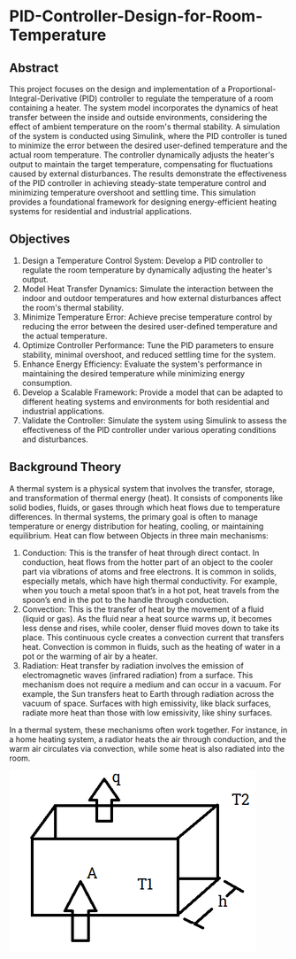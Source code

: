 # PID-Controller-Design-for-Room-Temperature
## Abstract
This project focuses on the design and implementation of a Proportional-Integral-Derivative (PID) controller to regulate the temperature of a room containing a heater. The system model incorporates the dynamics of heat transfer between the inside and outside environments, considering the effect of ambient temperature on the room's thermal stability. A simulation of the system is conducted using Simulink, where the PID controller is tuned to minimize the error between the desired user-defined temperature and the actual room temperature. The controller dynamically adjusts the heater's output to maintain the target temperature, compensating for fluctuations caused by external disturbances. The results demonstrate the effectiveness of the PID controller in achieving steady-state temperature control and minimizing temperature overshoot and settling time. This simulation provides a foundational framework for designing energy-efficient heating systems for residential and industrial applications.

## Objectives
1.	Design a Temperature Control System: Develop a PID controller to regulate the room temperature by dynamically adjusting the heater's output.
2.	Model Heat Transfer Dynamics: Simulate the interaction between the indoor and outdoor temperatures and how external disturbances affect the room's thermal stability.
3.	Minimize Temperature Error: Achieve precise temperature control by reducing the error between the desired user-defined temperature and the actual temperature.
4.	Optimize Controller Performance: Tune the PID parameters to ensure stability, minimal overshoot, and reduced settling time for the system.
5.	Enhance Energy Efficiency: Evaluate the system's performance in maintaining the desired temperature while minimizing energy consumption.
6.	Develop a Scalable Framework: Provide a model that can be adapted to different heating systems and environments for both residential and industrial applications.
7.	Validate the Controller: Simulate the system using Simulink to assess the effectiveness of the PID controller under various operating conditions and disturbances.

## Background Theory
A thermal system is a physical system that involves the transfer, storage, and transformation of thermal energy (heat). It consists of components like solid bodies, fluids, or gases through which heat flows due to temperature differences. In thermal systems, the primary goal is often to manage temperature or energy distribution for heating, cooling, or maintaining equilibrium.
Heat can flow between Objects in three main mechanisms:
1.	Conduction: This is the transfer of heat through direct contact. In conduction, heat flows from the hotter part of an object to the cooler part via vibrations of atoms and free electrons. It is common in solids, especially metals, which have high thermal conductivity. For example, when you touch a metal spoon that’s in a hot pot, heat travels from the spoon’s end in the pot to the handle through conduction.
2.	Convection: This is the transfer of heat by the movement of a fluid (liquid or gas). As the fluid near a heat source warms up, it becomes less dense and rises, while cooler, denser fluid moves down to take its place. This continuous cycle creates a convection current that transfers heat. Convection is common in fluids, such as the heating of water in a pot or the warming of air by a heater.
3.	Radiation: Heat transfer by radiation involves the emission of electromagnetic waves (infrared radiation) from a surface. This mechanism does not require a medium and can occur in a vacuum. For example, the Sun transfers heat to Earth through radiation across the vacuum of space. Surfaces with high emissivity, like black surfaces, radiate more heat than those with low emissivity, like shiny surfaces.

In a thermal system, these mechanisms often work together. For instance, in a home heating system, a radiator heats the air through conduction, and the warm air circulates via convection, while some heat is also radiated into the room.

![1](Thermalheat.png)

